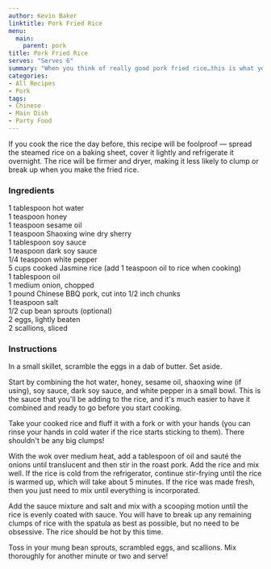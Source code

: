 ```yaml
---
author: Kevin Baker
linktitle: Pork Fried Rice
menu:
  main:
    parent: pork
title: Pork Fried Rice
serves: "Serves 6"
summary: "When you think of really good pork fried rice…this is what you’re thinking of."
categories:
- All Recipes
- Pork
tags: 
- Chinese
- Main Dish
- Party Food
---
```

If you cook the rice the day before, this recipe will be foolproof — spread the steamed rice on a baking sheet, cover it lightly and refrigerate it overnight. The rice will be firmer and dryer, making it less likely to clump or break up when you make the fried rice.

### Ingredients

<div class="ingredient-list">

1 tablespoon hot water  
1 teaspoon honey  
1 teaspoon sesame oil  
1 teaspoon Shaoxing wine dry sherry  
1 tablespoon soy sauce   
1 teaspoon dark soy sauce   
1/4 teaspoon white pepper   
5 cups cooked Jasmine rice (add 1 teaspoon oil to rice when cooking)   
1 tablespoon oil   
1 medium onion, chopped  
1 pound Chinese BBQ pork, cut into 1/2 inch chunks  
1 teaspoon salt   
1/2 cup bean sprouts (optional)  
2 eggs, lightly beaten  
2 scallions, sliced   

</div>

### Instructions
In a small skillet, scramble the eggs in a dab of butter. Set aside.

Start by combining the hot water, honey, sesame oil, shaoxing wine (if using), soy sauce, dark soy sauce, and white pepper in a small bowl. This is the sauce that you'll be adding to the rice, and it's much easier to have it combined and ready to go before you start cooking. 

Take your cooked rice and fluff it with a fork or with your hands (you can rinse your hands in cold water if the rice starts sticking to them). There shouldn't be any big clumps! 

With the wok over medium heat, add a tablespoon of oil and sauté the onions until translucent and then stir in the roast pork. Add the rice and mix well. If the rice is cold from the refrigerator, continue stir-frying until the rice is warmed up, which will take about 5 minutes. If the rice was made fresh, then you just need to mix until everything is incorporated. 

Add the sauce mixture and salt and mix with a scooping motion until the rice is evenly coated with sauce. You will have to break up any remaining clumps of rice with the spatula as best as possible, but no need to be obsessive. The rice should be hot by this time. 

Toss in your mung bean sprouts, scrambled eggs, and scallions. Mix thoroughly for another minute or two and serve! 